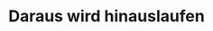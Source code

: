 ---
permalink: /fest-flauschig/jingles/hinauslaufen
layout: timestamp
title: Daraus wird hinauslaufen
type_csv: jingles
csv_name: timestamps_jinge_hinauslaufen
parent: Jingles
grand_parent: Fest und Flauschig
---